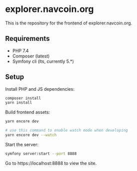 # explorer.navcoin.org

This is the repository for the frontend of explorer.navcoin.org.

## Requirements

- PHP 7.4
- Composer (latest)
- Symfony cli (lts, currently 5.*)

## Setup

Install PHP and JS dependencies:
```sh
composer install
yarn install
```

Build frontend assets:
```sh
yarn encore dev

# use this command to enable watch mode when developing
yarn encore dev --watch
```

Start the server:
```sh
symfony server:start --port 8888
```

Go to https://localhost:8888 to view the site.
